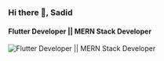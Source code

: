 ### Hi there 👋, Sadid
#### Flutter Developer || MERN Stack Developer
![Flutter Developer || MERN Stack Developer](https://scontent.fdac13-1.fna.fbcdn.net/v/t39.30808-6/325168480_1626127481179461_4222550569909559862_n.jpg?stp=dst-jpg_p180x540&_nc_cat=107&ccb=1-7&_nc_sid=e3f864&_nc_eui2=AeEjMRhuenoLCJno_4IxyhwPJbTmKuu1BaIltOYq67UFol0KXETDBdL0l6c3Oi_3Dk0&_nc_ohc=cFYhNGlgMqAAX9jmERG&_nc_ht=scontent.fdac13-1.fna&oh=00_AfChmBo4yyOjqOtUIaMAiFTjNbFy82tgb70s7XZGVfdplw&oe=64B9124E)
